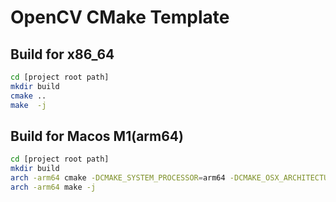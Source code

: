 # OpenCV CMake Template

## Build for x86_64
```bash
cd [project root path]
mkdir build
cmake ..
make  -j
```

## Build for Macos M1(arm64)
```bash
cd [project root path]
mkdir build
arch -arm64 cmake -DCMAKE_SYSTEM_PROCESSOR=arm64 -DCMAKE_OSX_ARCHITECTURES=arm64 ..
arch -arm64 make -j
```